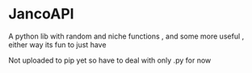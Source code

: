 # JancoAPI

A python lib with random and niche functions , and some more useful , either way its fun to just have

Not uploaded to pip yet so have to deal with only .py for now
